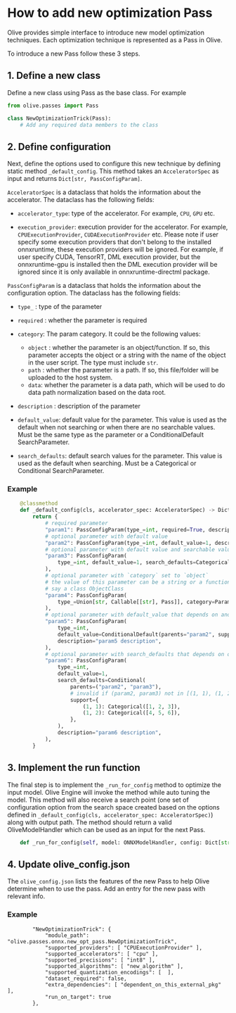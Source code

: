 # How to add new optimization Pass

Olive provides simple interface to introduce new model optimization techniques. Each optimization technique is
represented as a Pass in Olive.

To introduce a new Pass follow these 3 steps.

## 1. Define a new class

Define a new class using Pass as the base class. For example

```python
from olive.passes import Pass

class NewOptimizationTrick(Pass):
    # Add any required data members to the class
```

## 2. Define configuration

Next, define the options used to configure this new technique by defining static method `_default_config`. This method
takes an `AcceleratorSpec` as input and returns `Dict[str, PassConfigParam]`.

`AcceleratorSpec` is a dataclass that holds the information about the accelerator. The dataclass has the following fields:

- `accelerator_type`: type of the accelerator. For example, `CPU`, `GPU` etc.

- `execution_provider`: execution provider for the accelerator. For example, `CPUExecutionProvider`, `CUDAExecutionProvider` etc.
    Please note if user specify some execution providers that don't belong to the installed onnxruntime, these execution providers
    will be ignored. For example, if user specify CUDA, TensorRT, DML execution provider, but the onnxruntime-gpu is installed then
    the DML execution provider will be ignored since it is only available in onnxruntime-directml package.

`PassConfigParam` is a dataclass that holds the information about the configuration option. The dataclass has the following fields:

- `type_` : type of the parameter

- `required` : whether the parameter is required
- `category`: The param category. It could be the following values:

    * `object` : whether the parameter is an object/function. If so, this parameter accepts the object or a string with the
    name of the object in the user script. The type must include `str`.
    * `path` : whether the parameter is a path. If so, this file/folder will be uploaded to the host system.
    * `data`: whether the parameter is a data path, which will be used to do data path normalization based on the data root.

- `description` : description of the parameter

- `default_value`: default value for the parameter. This value is used as the default when not searching or when there are no searchable values.
    Must be the same type as the parameter or a ConditionalDefault SearchParameter.

- `search_defaults`: default search values for the parameter. This value is used as the default when searching.
    Must be a Categorical or Conditional SearchParameter.

### Example
```python
    @classmethod
    def _default_config(cls, accelerator_spec: AcceleratorSpec) -> Dict[str, PassConfigParam]:
        return {
            # required parameter
            "param1": PassConfigParam(type_=int, required=True, description="param1 description"),
            # optional parameter with default value
            "param2": PassConfigParam(type_=int, default_value=1, description="param2 description"),
            # optional parameter with default value and searchable values
            "param3": PassConfigParam(
                type_=int, default_value=1, search_defaults=Categorical([1, 2, 3]), description="param3 description"
            ),
            # optional parameter with `category` set to `object`
            # the value of this parameter can be a string or a function that takes a string and returns the object,
            # say a class ObjectClass
            "param4": PassConfigParam(
                type_=Union[str, Callable[[str], Pass]], category=ParamCategory.OBJECT, description="param4 description"
            ),
            # optional parameter with default_value that depends on another parameter value
            "param5": PassConfigParam(
                type_=int,
                default_value=ConditionalDefault(parents="param2", support={(1,): 2, (2,): 3}, default=4),
                description="param5 description",
            ),
            # optional parameter with search_defaults that depends on other parameter values
            "param6": PassConfigParam(
                type_=int,
                default_value=1,
                search_defaults=Conditional(
                    parents=("param2", "param3"),
                    # invalid if (param2, param3) not in [(1, 1), (1, 2)]
                    support={
                        (1, 1): Categorical([1, 2, 3]),
                        (1, 2): Categorical([4, 5, 6]),
                    },
                ),
                description="param6 description",
            ),
        }

```

## 3. Implement the run function

The final step is to implement the `_run_for_config` method to optimize the input model. Olive Engine will invoke the
method while auto tuning the model. This method will also receive a search point (one set of configuration option from
the search space created based on the options defined in `_default_config(cls, accelerator_spec: AcceleratorSpec)`) along
with output path. The method should return a valid OliveModelHandler which can be used as an input for the next Pass.

```python
    def _run_for_config(self, model: ONNXModelHandler, config: Dict[str, Any], output_model_path: str) -> ONNXModelHandler:
```

## 4. Update olive_config.json

The `olive_config.json` lists the features of the new Pass to help Olive determine when to use the pass. Add an entry
for the new pass with relevant info.

### Example
```
        "NewOptimizationTrick": {
            "module_path": "olive.passes.onnx.new_opt_pass.NewOptimizationTrick",
            "supported_providers": [ "CPUExecutionProvider" ],
            "supported_accelerators": [ "cpu" ],
            "supported_precisions": [ "int8" ],
            "supported_algorithms": [ "new_algorithm" ],
            "supported_quantization_encodings": [  ],
            "dataset_required": false,
            "extra_dependencies": [ "dependent_on_this_external_pkg" ],
            "run_on_target": true
        },
```
